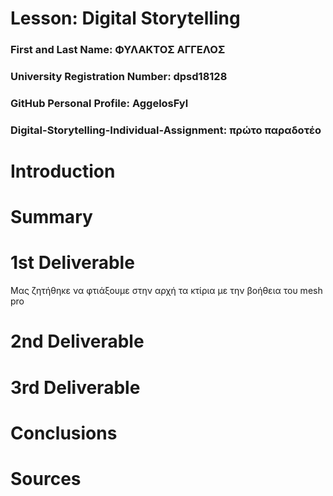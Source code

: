 # Lesson: Digital Storytelling

### First and Last Name: ΦΥΛΑΚΤΟΣ ΑΓΓΕΛΟΣ
### University Registration Number: dpsd18128
### GitHub Personal Profile: AggelosFyl
### Digital-Storytelling-Individual-Assignment: πρώτο παραδοτέο 

# Introduction



# Summary


# 1st Deliverable
Μας ζητήθηκε να φτιάξουμε στην αρχή τα κτίρια με την βοήθεια του mesh pro

# 2nd Deliverable


# 3rd Deliverable 


# Conclusions


# Sources
